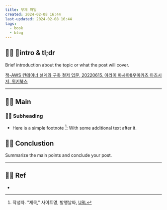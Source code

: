 ```yaml
---
title: 무제 파일
created: 2024-02-08 16:44
last-updated: 2024-02-08 16:44
tags:
  - book
  - blog
---
```


## 👯‍♂️ intro & tl;dr

Brief introduction about the topic or what the post will cover.

[책-AWS 컨테이너 설계와 구축 철저 입문, 20220615, 아라이 마사야&우마카츠 아츠시 저, 위키북스](https://m.yes24.com/Goods/Detail/109994580)

--- 

## 👯‍♂️ Main


### 👯‍♂️ Subheading

- Here is a simple footnote [^1]:  With some additional text after it.

## 👯‍♂️ Conclustion

Summarize the main points and conclude your post.

--- 

## 👯‍♂️ Ref

- [^1]:  작성자. "제목," 사이트명, 발행날짜, [URL](www.naver.com)

